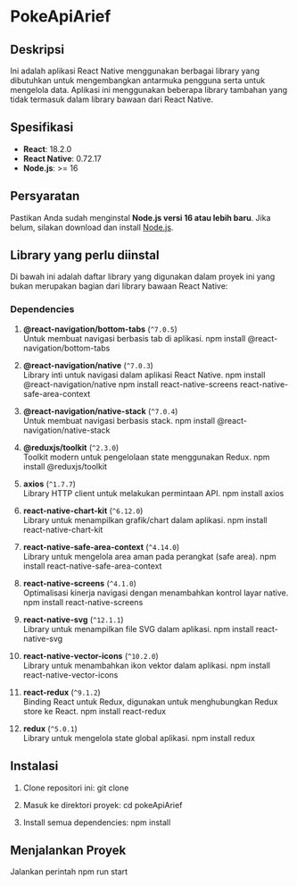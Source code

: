 # PokeApiArief

## Deskripsi
Ini adalah aplikasi React Native menggunakan berbagai library yang dibutuhkan untuk mengembangkan antarmuka pengguna serta untuk mengelola data. Aplikasi ini menggunakan beberapa library tambahan yang tidak termasuk dalam library bawaan dari React Native.

## Spesifikasi
- **React**: 18.2.0
- **React Native**: 0.72.17
- **Node.js**: >= 16

## Persyaratan
Pastikan Anda sudah menginstal **Node.js versi 16 atau lebih baru**. Jika belum, silakan download dan install [Node.js](https://nodejs.org/).

## Library yang perlu diinstal
Di bawah ini adalah daftar library yang digunakan dalam proyek ini yang bukan merupakan bagian dari library bawaan React Native:

### Dependencies
1. **@react-navigation/bottom-tabs** (`^7.0.5`)  
   Untuk membuat navigasi berbasis tab di aplikasi.
   npm install @react-navigation/bottom-tabs
   
2. **@react-navigation/native** (`^7.0.3`)  
   Library inti untuk navigasi dalam aplikasi React Native.
   npm install @react-navigation/native
   npm install react-native-screens react-native-safe-area-context
   
3. **@react-navigation/native-stack** (`^7.0.4`)  
   Untuk membuat navigasi berbasis stack.
   npm install @react-navigation/native-stack

4. **@reduxjs/toolkit** (`^2.3.0`)  
   Toolkit modern untuk pengelolaan state menggunakan Redux.
   npm install @reduxjs/toolkit
   
5. **axios** (`^1.7.7`)  
   Library HTTP client untuk melakukan permintaan API.
   npm install axios
   
6. **react-native-chart-kit** (`^6.12.0`)  
   Library untuk menampilkan grafik/chart dalam aplikasi.
   npm install react-native-chart-kit

7. **react-native-safe-area-context** (`^4.14.0`)  
   Library untuk mengelola area aman pada perangkat (safe area).
   npm install react-native-safe-area-context
   
8. **react-native-screens** (`^4.1.0`)  
   Optimalisasi kinerja navigasi dengan menambahkan kontrol layar native.
   npm install react-native-screens
   
9. **react-native-svg** (`^12.1.1`)  
   Library untuk menampilkan file SVG dalam aplikasi.
   npm install react-native-svg
   
10. **react-native-vector-icons** (`^10.2.0`)  
    Library untuk menambahkan ikon vektor dalam aplikasi.
    npm install react-native-vector-icons
   
11. **react-redux** (`^9.1.2`)  
    Binding React untuk Redux, digunakan untuk menghubungkan Redux store ke React.
    npm install react-redux
    
12. **redux** (`^5.0.1`)  
    Library untuk mengelola state global aplikasi.
    npm install redux

## Instalasi
1. Clone repositori ini:
   git clone <repository-url>

2. Masuk ke direktori proyek:
   cd pokeApiArief

3. Install semua dependencies:
   npm install

## Menjalankan Proyek
   Jalankan perintah npm run start